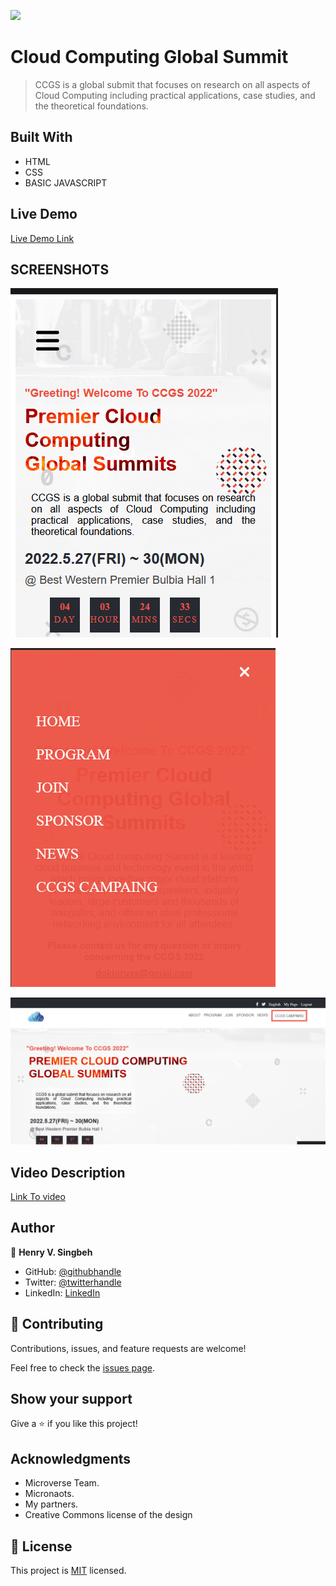 ![](https://img.shields.io/badge/Microverse-blueviolet)

# Cloud Computing Global Summit

> CCGS is a global submit that focuses on  research on all aspects of Cloud Computing including practical applications, case studies, and the theoretical foundations.


## Built With

- HTML
- CSS
- BASIC JAVASCRIPT

## Live Demo 

[Live Demo Link](https://henrycode460.github.io/html_Capstone_Project/)

## SCREENSHOTS
![MobileVersion](asset/images/homepage_mobile_sec.png)

![MobileVersion](asset/images/mobile_overlay.png)

![MobileVersion](asset/images/desktop_home_page.png)

## Video Description

[Link To video](https://drive.google.com/file/d/1HZ5URmrcQq5CQ-s0BS0GmW9cvww-i33O/view?usp=sharing)



## Author

👤 **Henry V. Singbeh**

- GitHub: [@githubhandle](https://github.com/henrycode460)
- Twitter: [@twitterhandle](https://twitter.com/460code)
- LinkedIn: [LinkedIn](https://www.linkedin.com/in/henry-varflay-singbeh-75707b229/)



## 🤝 Contributing

Contributions, issues, and feature requests are welcome!

Feel free to check the [issues page]([../../issues/](https://github.com/henrycode460/html_Capstone_Project/issues)).

## Show your support

Give a ⭐️ if you like this project!

## Acknowledgments

- Microverse Team.
- Micronaots.
- My partners.
- Creative Commons license of the design



## 📝 License

This project is [MIT](./MIT.md) licensed.